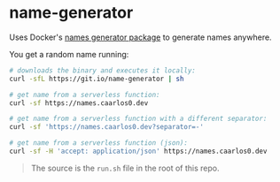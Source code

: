 # name-generator

Uses Docker's [names generator package](https://github.com/moby/moby/blob/master/pkg/namesgenerator/names-generator.go)
to generate names anywhere.

You get a random name running:

```sh
# downloads the binary and executes it locally:
curl -sfL https://git.io/name-generator | sh

# get name from a serverless function:
curl -sf https://names.caarlos0.dev

# get name from a serverless function with a different separator:
curl -sf 'https://names.caarlos0.dev?separator=-'

# get name from a serverless function (json):
curl -sf -H 'accept: application/json' https://names.caarlos0.dev
```

> The source is the `run.sh` file in the root of this repo.
